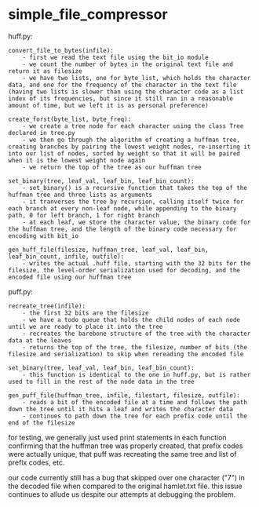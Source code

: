 # simple_file_compressor

huff.py:

	convert_file_to_bytes(infile):
		- first we read the text file using the bit_io module
		- we count the number of bytes in the original text file and return it as filesize
		- we have two lists, one for byte_list, which holds the character data, and one for the frequency of the character in the text file (having two lists is slower than using the character code as a list index of its frequencies, but since it still ran in a reasonable amount of time, but we left it is as personal preference)
	
	create_forst(byte_list, byte_freq):
		- we create a tree node for each character using the class Tree declared in tree.py
		- we then go through the algorithm of creating a huffman tree, creating branches by pairing the lowest weight nodes, re-inserting it into our list of nodes, sorted by weight so that it will be paired when it is the lowest weight node again
		- we return the top of the tree as our huffman tree

	set_binary(tree, leaf_val, leaf_bin, leaf_bin_count):
		- set_binary() is a recursive function that takes the top of the huffman tree and three lists as arguments
		- it tranverses the tree by recursion, calling itself twice for each branch at every non-leaf node, while appending to the binary path, 0 for left branch, 1 for right branch
		- at each leaf, we store the character value, the binary code for the huffman tree, and the length of the binary code necessary for encoding with bit_io

	gen_huff_file(filesize, huffman_tree, leaf_val, leaf_bin, leaf_bin_count, infile, outfile):
		- writes the actual .huff file, starting with the 32 bits for the filesize, the level-order serialization used for decoding, and the encoded file using our huffman tree

puff.py:

	recreate_tree(infile):
		- the first 32 bits are the filesize
		- we have a todo queue that holds the child nodes of each node until we are ready to place it into the tree
		- recreates the barebone structure of the tree with the character data at the leaves
		- returns the top of the tree, the filesize, number of bits (the filesize and serialization) to skip when rereading the encoded file

	set_binary(tree, leaf_val, leaf_bin, leaf_bin_count):
		- this function is identical to the one in huff.py, but is rather used to fill in the rest of the node data in the tree

	gen_puff_file(huffman_tree, infile, filestart, filesize, outfile):
		- reads a bit of the encoded file at a time and follows the path down the tree until it hits a leaf and writes the character data 
		- continues to path down the tree for each prefix code until the end of the filesize


for testing, we generally just used print statements in each function confirming that the huffman tree was properly created, that prefix codes were actually unique, that puff was recreating the same tree and list of prefix codes, etc. 

our code currently still has a bug that skipped over one character ("7") in the decoded file when compared to the original hamlet.txt file. this issue continues to allude us despite our attempts at debugging the problem. 
